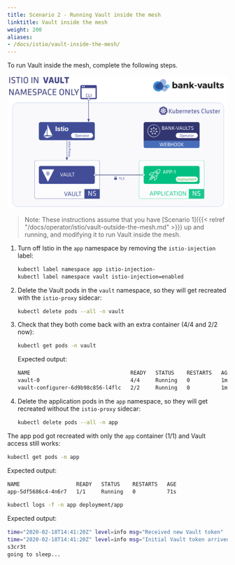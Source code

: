 ```yaml
---
title: Scenario 2 - Running Vault inside the mesh
linktitle: Vault inside the mesh
weight: 200
aliases:
- /docs/istio/vault-inside-the-mesh/
---
```


To run Vault inside the mesh, complete the following steps.

![Running Vault inside the Istio mesh](/img/istio_vault2.png)

> Note: These instructions assume that you have [Scenario 1]({{< relref "/docs/operator/istio/vault-outside-the-mesh.md" >}}) up and running, and modifying it to run Vault inside the mesh.

1. Turn off Istio in the `app` namespace by removing the `istio-injection` label:

    ```bash
    kubectl label namespace app istio-injection-
    kubectl label namespace vault istio-injection=enabled
    ```

1. Delete the Vault pods in the `vault` namespace, so they will get recreated with the `istio-proxy` sidecar:

    ```bash
    kubectl delete pods --all -n vault
    ```

1. Check that they both come back with an extra container (4/4 and 2/2 now):

    ```bash
    kubectl get pods -n vault
    ```

    Expected output:

    ```bash
    NAME                                READY   STATUS    RESTARTS   AGE
    vault-0                             4/4     Running   0          1m
    vault-configurer-6d9b98c856-l4flc   2/2     Running   0          1m
    ```

1. Delete the application pods in the `app` namespace, so they will get recreated without the `istio-proxy` sidecar:

    ```bash
    kubectl delete pods --all -n app
    ```

The app pod got recreated with only the `app` container (1/1) and Vault access still works:

```bash
kubectl get pods -n app
```

Expected output:

```bash
NAME                  READY   STATUS    RESTARTS   AGE
app-5df5686c4-4n6r7   1/1     Running   0          71s
```

```bash
kubectl logs -f -n app deployment/app
```

Expected output:

```bash
time="2020-02-18T14:41:20Z" level=info msg="Received new Vault token"
time="2020-02-18T14:41:20Z" level=info msg="Initial Vault token arrived"
s3cr3t
going to sleep...
```
